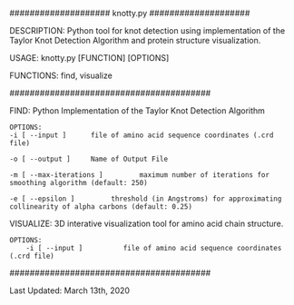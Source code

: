 ####################
knotty.py 
####################

DESCRIPTION:
	Python tool for knot detection using implementation of the Taylor Knot Detection Algorithm and protein structure visualization.
	
USAGE:
	knotty.py [FUNCTION] [OPTIONS]
	
FUNCTIONS: find, visualize

########################################
  
   FIND:
	Python Implementation of the Taylor Knot Detection Algorithm
 	
	OPTIONS:
	-i [ --input ] 		file of amino acid sequence coordinates (.crd file)

	-o [ --output ] 	Name of Output File

	-m [ --max-iterations ]         maximum number of iterations for smoothing algorithm (default: 250)
	
	-e [ --epsilon ]         threshold (in Angstroms) for approximating collinearity of alpha carbons (default: 0.25)


   VISUALIZE:
        3D interative visualization tool for amino acid chain structure. 

	OPTIONS:
        -i [ --input ]          file of amino acid sequence coordinates (.crd file)


########################################

Last Updated: March 13th, 2020
